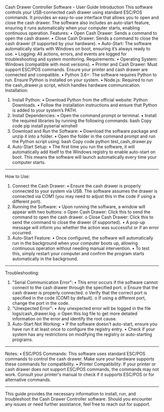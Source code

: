 Cash Drawer Controller Software - User Guide
Introduction
This software controls your USB-connected cash drawer using standard ESC/POS commands. It provides an easy-to-use interface that allows you to open and close the cash drawer. The software also includes an auto-start feature, ensuring it runs automatically when your computer starts, enabling continuous operation.
Features:
•	Open Cash Drawer: Sends a command to open the cash drawer.
•	Close Cash Drawer: Sends a command to close the cash drawer (if supported by your hardware).
•	Auto-Start: The software automatically starts with Windows on boot, ensuring it’s always ready to use.
•	Logging: All actions, errors, and events are logged for troubleshooting and system monitoring.
Requirements:
•	Operating System: Windows (compatible with most versions).
•	Printer and Cash Drawer: Must support ESC/POS commands. Ensure your printer and cash drawer are connected and compatible.
•	Python 3.6+: The software requires Python to run. Ensure Python is installed on your system.
•	Node.js: Required to run the cash_drawer.js script, which handles hardware communication.
Installation:
1. Install Python:
•	Download Python from the official website: Python Downloads.
•	Follow the installation instructions and ensure that Python is added to your system’s PATH.
2. Install Dependencies:
•	Open the command prompt or terminal.
•	Install the required libraries by running the following commands:
bash
Copy code
pip install pyserial winshell
3. Download and Run the Software:
•	Download the software package and unzip it into a folder.
•	Open the folder in the command prompt and run the Python script using:
bash
Copy code
python test_cash_drawer.py
4. Auto-Start Setup:
•	The first time you run the software, it will automatically add itself to the Windows registry to enable auto-start on boot. This means the software will launch automatically every time your computer starts.
________________________________________
How to Use:
1. Connect the Cash Drawer:
•	Ensure the cash drawer is properly connected to your system via USB. The software assumes the drawer is connected via COM1 (you may need to adjust this in the code if using a different port).
2. Running the Software:
•	Upon running the software, a window will appear with two buttons:
o	Open Cash Drawer: Click this to send the command to open the cash drawer.
o	Close Cash Drawer: Click this to send the command to close the drawer (if supported).
•	A pop-up message will inform you whether the action was successful or if an error occurred.
3. Auto-Start Feature:
•	Once configured, the software will automatically run in the background when your computer boots up, allowing continuous operation without needing manual intervention.
•	To test this, simply restart your computer and confirm the program starts automatically in the background.
________________________________________
Troubleshooting:
1. "Serial Communication Error":
•	This error occurs if the software cannot connect to the cash drawer through the specified port.
o	Ensure that the cash drawer is properly connected.
o	Verify that the correct port is specified in the code (COM1 by default).
o	If using a different port, change the port in the code.
2. "Unexpected Error":
•	Any unexpected error will be logged in the file logs/cash_drawer.log.
o	Open this log file to get more detailed information on the error and identify the root cause.
3. Auto-Start Not Working:
•	If the software doesn't auto-start, ensure you have run it at least once to configure the registry entry.
•	Check if your system has any restrictions on modifying the registry or auto-starting programs.
________________________________________
Notes:
•	ESC/POS Commands: This software uses standard ESC/POS commands to control the cash drawer. Make sure your hardware supports these commands for compatibility.
•	Printer Compatibility: If your printer or cash drawer does not support ESC/POS commands, the commands may not work. Consult your printer's manual to check if it supports ESC/POS or for alternative commands.
________________________________________
This guide provides the necessary information to install, run, and troubleshoot the Cash Drawer Controller software. Should you encounter any issues or need further assistance, feel free to reach out for support.

